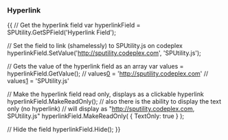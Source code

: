 ### Hyperlink
{{
// Get the hyperlink field
var hyperlinkField = SPUtility.GetSPField('Hyperlink Field');

// Set the field to link (shamelessly) to SPUtility.js on codeplex
hyperlinkField.SetValue('http://sputility.codeplex.com', 'SPUtility.js');

// Gets the value of the hyperlink field as an array
var values = hyperlinkField.GetValue();
// values[0](0) = 'http://sputility.codeplex.com'
// values[1](1) = 'SPUtility.js'

// Make the hyperlink field read only, displays as a clickable hyperlink
hyperlinkField.MakeReadOnly();
// also there is the ability to display the text only (no hyperlink)
// will display as "http://sputility.codeplex.com, SPUtility.js"
hyperlinkField.MakeReadOnly( { TextOnly: true } );

// Hide the field
hyperlinkField.Hide();
}}